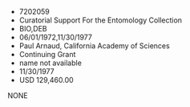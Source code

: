 * 7202059
* Curatorial Support For the Entomology Collection
* BIO,DEB
* 06/01/1972,11/30/1977
* Paul Arnaud, California Academy of Sciences
* Continuing Grant
*   name not available
* 11/30/1977
* USD 129,460.00

NONE